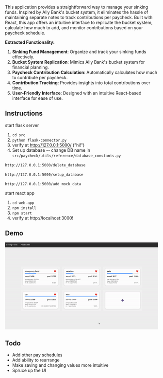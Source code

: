 
This application provides a straightforward way to manage your sinking funds. Inspired by Ally Bank's bucket system, it eliminates the hassle of maintaining separate notes to track contributions per paycheck. Built with React, this app offers an intuitive interface to replicate the bucket system, calculate how much to add, and monitor contributions based on your paycheck schedule.

**Extracted Functionality:**
1. **Sinking Fund Management**: Organize and track your sinking funds effectively.
2. **Bucket System Replication**: Mimics Ally Bank's bucket system for financial planning.
3. **Paycheck Contribution Calculation**: Automatically calculates how much to contribute per paycheck.
4. **Contribution Tracking**: Provides insights into total contributions over time.
5. **User-Friendly Interface**: Designed with an intuitive React-based interface for ease of use.

## **Instructions**

start flask server
1. `cd src`
2. `python flask-connector.py`
3. verify at http://127.0.0.1:5000/ ("hi!")
4. Set up database -- change DB name in `src/paycheck/utils/reference/database_constants.py`

`http://127.0.0.1:5000/delete_database`

`http://127.0.0.1:5000/setup_database`

`http://127.0.0.1:5000/add_mock_data`


start react app
1. `cd web-app`
2. `npm install`
3. `npm start`
4. verify at http://localhost:3000!

## **Demo**

<img src="assets/demo.gif"></img>

## **Todo**
* Add other pay schedules
* Add ability to rearrange
* Make saving and changing values more intuitive
* Spruce up the UI

